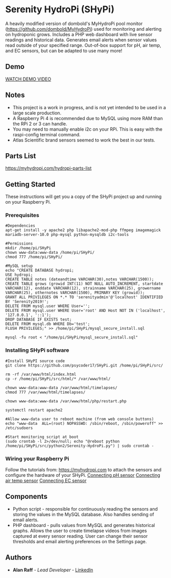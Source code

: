 # Serenity HydroPi (SHyPi)

A heavily modified version of dombold's MyHydroPi pool monitor (https://github.com/dombold/MyHydroPi) used for monitoring and alerting on hydroponic grows. Includes a PHP web dashboard with live sensor readings and historical data. Generates email alerts when sensor values read outside of your specified range. Out-of-box support for pH, air temp, and EC sensors, but can be adapted to use many more!

## Demo

[WATCH DEMO VIDEO](https://youtu.be/ri-gNEmVmG0)

## Notes

* This project is a work in progress, and is not yet intended to be used in a large scale production.
* A Raspberry Pi 4 is recommended due to MySQL using more RAM than the RPi 2 or 3 can handle.
* You may need to manually enable i2c on your RPi. This is easy with the raspi-config terminal command.
* Atlas Scientific brand sensors seemed to work the best in our tests.

## Parts List

https://myhydropi.com/hydropi-parts-list

## Getting Started

These instructions will get you a copy of the SHyPi project up and running on your Raspberry Pi.

### Prerequisites

	#Dependencies
    apt-get install -y apache2 php libapache2-mod-php ffmpeg imagemagick mariadb-server-10.0 php-mysql python-mysqldb i2c-tools

    #Permissions
	mkdir /home/pi/SHyPi
	chown www-data:www-data /home/pi/SHyPi/
	chmod 777 /home/pi/SHyPi/

	#MySQL setup
	echo "CREATE DATABASE hydropi;
	USE hydropi;
	CREATE TABLE notes (dateandtime VARCHAR(30),notes VARCHAR(1500)); 
	CREATE TABLE grows (growid INT(11) NOT NULL AUTO_INCREMENT, startdate VARCHAR(12), enddate VARCHAR(12), strainname VARCHAR(25), growername VARCHAR(25), othernotes VARCHAR(1500), PRIMARY KEY (growid));
	GRANT ALL PRIVILEGES ON *.* TO 'serenityadmin'@'localhost' IDENTIFIED BY 'Serenity2019!';
	DELETE FROM mysql.user WHERE User='';
	DELETE FROM mysql.user WHERE User='root' AND Host NOT IN ('localhost', '127.0.0.1', '::1');
	DROP DATABASE IF EXISTS test;
	DELETE FROM mysql.db WHERE Db='test';
	FLUSH PRIVILEGES;" >> /home/pi/SHyPi/mysql_secure_install.sql

	mysql -fu root < "/home/pi/SHyPi/mysql_secure_install.sql"

### Installing SHyPi software

	#Install SHyPI source code
	git clone https://github.com/psycoder17/SHyPi.git /home/pi/SHyPi/src/

	rm -rf /var/www/html/index.html
	cp -r /home/pi/SHyPi/src/html/* /var/www/html/

	chown www-data:www-data /var/www/html/timelapses/
	chmod 777 /var/www/html/timelapses/

	chown www-data:www-data /var/www/html/php/restart.php

	systemctl restart apache2

	#Allow www-data user to reboot machine (from web console buttons)
	echo "www-data	ALL=(root) NOPASSWD: /sbin/reboot, /sbin/poweroff" >> /etc/sudoers

	#Start monitoring script at boot
	(sudo crontab -l 2>/dev/null; echo "@reboot python /home/pi/SHyPi/src/python2/Serenity-HydroPi.py") | sudo crontab -


### Wiring your Raspberry Pi

Follow the tutorials from: https://myhydropi.com to attach the sensors and configure the hardware of your SHyPi.
[Connecting pH sensor](https://myhydropi.com/connecting-a-ph-sensor-to-a-raspberry-pi)
[Connecting air temp sensor](https://myhydropi.com/ds18b20-temperature-sensor-on-a-raspberry-pi)
[Connecting EC sensor](https://myhydropi.com/connecting-an-electrical-conductivity-sensor-to-a-raspberry-pi)

## Components

* Python script - responsible for continuously reading the sensors and storing the values in the MySQL database. Also handles sending of email alerts.
* PHP dashboard - pulls values from MySQL and generates historical graphs. Allows the user to create timelapse videos from images captured at every sensor reading. User can change their sensor thresholds and email alerting preferences on the Settings page.

## Authors

* **Alan Raff** - *Lead Developer* - [LinkedIn](https://www.linkedin.com/in/alan-raff-9a217280)
